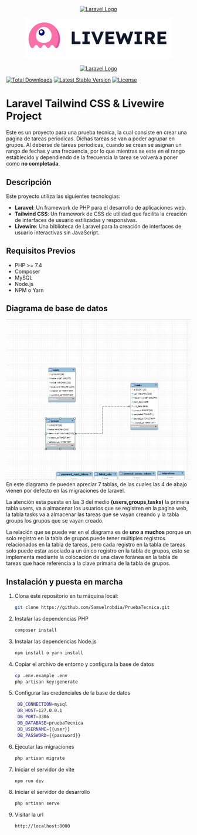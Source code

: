 

<p align="center"><a href="https://laravel.com" target="_blank"><img src="https://raw.githubusercontent.com/laravel/art/master/logo-lockup/5%20SVG/2%20CMYK/1%20Full%20Color/laravel-logolockup-cmyk-red.svg" width="400" alt="Laravel Logo"></a></p>


<p align="center"><a href="https://livewire.laravel.com/" target="_blank"><img src="https://raw.githubusercontent.com/livewire/livewire/main/art/readme_logo.png" width="400" alt="Laravel Logo"></a></p>

<p align="center"><a href="https://tailwindcss.com/" target="_blank"><img src="https://raw.githubusercontent.com/tailwindlabs/tailwindcss/HEAD/.github/logo-dark.svg" width="400" alt="Laravel Logo"></a></p>


<a  href="https://packagist.org/packages/laravel/framework"><img src="https://img.shields.io/packagist/dt/laravel/framework" alt="Total Downloads"></a>
<a href="https://packagist.org/packages/laravel/framework"><img src="https://img.shields.io/packagist/v/laravel/framework" alt="Latest Stable Version"></a>
<a href="https://packagist.org/packages/laravel/framework"><img src="https://img.shields.io/packagist/l/laravel/framework" alt="License"></a>
</p>

# Laravel Tailwind CSS & Livewire Project

Este es un proyecto para una prueba tecnica, la cual consiste en crear una pagina de tareas periodicas. Dichas tareas se van a poder agrupar en grupos. Al deberse de tareas periodicas, cuando se crean se asignan un rango de fechas y una frecuencia, por lo que mientras se este en el rango establecido y dependiendo de la frecuencia la tarea se volverá a poner como **no completada**.

## Descripción

Este proyecto utiliza las siguientes tecnologías:

- **Laravel**: Un framework de PHP para el desarrollo de aplicaciones web.
- **Tailwind CSS**: Un framework de CSS de utilidad que facilita la creación de interfaces de usuario estilizadas y responsivas.
- **Livewire**: Una biblioteca de Laravel para la creación de interfaces de usuario interactivas sin JavaScript.

## Requisitos Previos

- PHP >= 7.4
- Composer
- MySQL
- Node.js
- NPM o Yarn

## Diagrama de base de datos
<img src="public/DiagramDDBB.png"  alt="Diagrama de base de datos">
En este diagrama de pueden apreciar 7 tablas, de las cuales las 4 de abajo vienen por defecto en las migraciones de laravel.

La atención esta puesta en las 3 del medio **(users,groups,tasks)** la primera tabla users, va a almacenar los usuarios que se registren en la pagina web, la tabla tasks va a almacenar las tareas que se vayan creando y la tabla groups los grupos que se vayan creado.

La relación que se puede ver en el diagrama es de **uno a muchos** porque un solo registro en la tabla de grupos puede tener múltiples registros relacionados en la tabla de tareas, pero cada registro en la tabla de tareas solo puede estar asociado a un único registro en la tabla de grupos, esto se implementa mediante la colocación de una clave foránea en la tabla de tareas que hace referencia a la clave primaria de la tabla de grupos.

## Instalación y puesta en marcha

1. Clona este repositorio en tu máquina local:

   ```bash
   git clone https://github.com/Samuelrobdia/PruebaTecnica.git

2. Instalar las dependencias PHP
    ```bash
    composer install

3. Instalar las dependencias Node.js
    ```bash
    npm install o yarn install

4. Copiar el archivo de entorno y configura la base de datos
    ```bash
    cp .env.example .env
    php artisan key:generate

5. Configurar las credenciales de la base de datos
   ```bash
    DB_CONNECTION=mysql
    DB_HOST=127.0.0.1
    DB_PORT=3306
    DB_DATABASE=pruebaTecnica
    DB_USERNAME={{user}}
    DB_PASSWORD={{password}}

6. Ejecutar las migraciones
   ```bash
   php artisan migrate 

7. Iniciar el servidor de vite
    ```bash
    npm run dev

8. Iniciar el servidor de desarrollo
   ```bash
   php artisan serve

9. Visitar la url 
    ```bash
    http://localhost:8000

